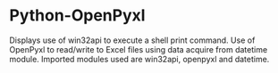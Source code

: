 # Python-OpenPyxl
Displays use of win32api to execute a shell print command. Use of OpenPyxl to read/write to Excel files using data acquire from datetime module. Imported modules used are win32api, openpyxl and datetime.
